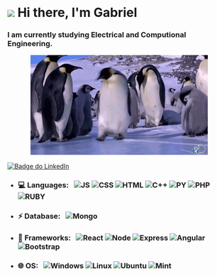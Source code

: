 
&nbsp;



# <img src="https://raw.githubusercontent.com/iampavangandhi/iampavangandhi/master/gifs/Hi.gif" width="30px"> Hi there, I'm Gabriel
### I am currently studying Electrical and Computional Engineering. 
<p align="center">
<img src="https://github.com/gabrovnikov/gifs/blob/main/slippin%20penguin.gif">
</p>


<!--<img src="https://github-readme-stats.vercel.app/api/top-langs?username=gabrovnikov&theme=dark"/> -->
<!--<img src="https://github-readme-stats.vercel.app/api?username=gabrovnikov&show_icons=true&theme=dark"/> -->


[![Badge do LinkedIn](https://img.shields.io/badge/LinkedIn-0077B5?style=for-the-badge&logo=linkedin&logoColor=white)](https://www.linkedin.com/in/gsa479/)



* ### 💻 Languages: &nbsp; ![JS](https://img.shields.io/badge/JavaScript-323330?style=for-the-badge&logo=javascript&logoColor=F7DF1E) ![CSS](https://img.shields.io/badge/CSS3-1572B6?style=for-the-badge&logo=css3&logoColor=white) ![HTML](https://img.shields.io/badge/HTML5-E34F26?style=for-the-badge&logo=html5&logoColor=white)  ![C++](https://img.shields.io/badge/C%2B%2B-00599C?style=for-the-badge&logo=c%2B%2B&logoColor=white) <!--![C](https://img.shields.io/badge/C-00599C?style=for-the-badge&logo=c&logoColor=white)--> ![PY](https://img.shields.io/badge/Python-3776AB?style=for-the-badge&logo=python&logoColor=white) ![PHP](https://img.shields.io/badge/PHP-777BB4?style=for-the-badge&logo=php&logoColor=white) ![RUBY](https://img.shields.io/badge/Ruby-CC342D?style=for-the-badge&logo=ruby&logoColor=white)

* ### ⚡ Database: &nbsp; ![Mongo](https://img.shields.io/badge/MongoDB-4EA94B?style=for-the-badge&logo=mongodb&logoColor=white)

* ### 🚀 Frameworks: &nbsp; ![React](https://img.shields.io/badge/React-20232A?style=for-the-badge&logo=react&logoColor=61DAFB) ![Node](https://img.shields.io/badge/Node.js-43853D?style=for-the-badge&logo=node.js&logoColor=white) ![Express](https://img.shields.io/badge/Express.js-404D59?style=for-the-badge) ![Angular](https://img.shields.io/badge/Angular-DD0031?style=for-the-badge&logo=angular&logoColor=white) ![Bootstrap](https://img.shields.io/badge/Bootstrap-563D7C?style=for-the-badge&logo=bootstrap&logoColor=white)

* ### 🌐 OS: &nbsp; ![Windows](https://img.shields.io/badge/Windows-017AD7?style=for-the-badge&logo=windows&logoColor=white) ![Linux](https://img.shields.io/badge/Linux-E34F26?style=for-the-badge&logo=linux&logoColor=black) ![Ubuntu](https://img.shields.io/badge/Ubuntu-E95420?style=for-the-badge&logo=ubuntu&logoColor=white) ![Mint](https://img.shields.io/badge/Linux_Mint-87CF3E?style=for-the-badge&logo=linux-mint&logoColor=white)


<!--
**gabrovnikov/gabrovnikov** is a ✨ _special_ ✨ repository because its `README.md` (this file) appears on your GitHub profile.

Here are some ideas to get you started:

- 🔭 I’m currently working on ...
- 🌱 I’m currently learning ...
- 👯 I’m looking to collaborate on ...
- 🤔 I’m looking for help with ...
- 💬 Ask me about ...
- 📫 How to reach me: ...
- 😄 Pronouns: ...
- ⚡ Fun fact: ...
-->

